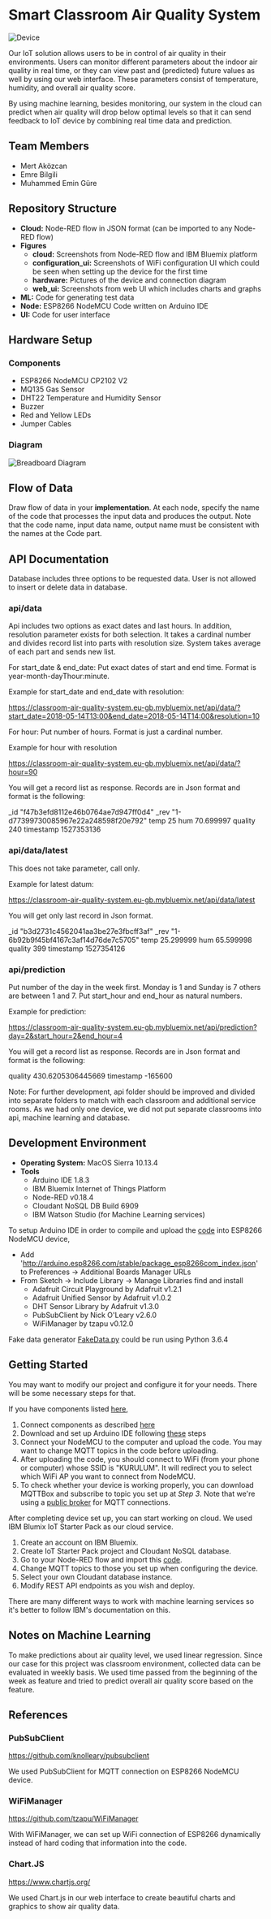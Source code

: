 # Smart Classroom Air Quality System

![Device](/Figures/hardware/top.jpg)

Our IoT solution allows users to be in control of air quality in their environments. Users can monitor different parameters about the indoor air quality in real time, or they can view past and (predicted) future values as well by using our web interface. These parameters consist of temperature, humidity, and overall air quality score.

By using machine learning, besides monitoring, our system in the cloud can predict when air quality will drop below optimal levels so that it can send feedback to IoT device by combining real time data and prediction.

## Team Members

* Mert Aközcan
* Emre Bilgili
* Muhammed Emin Güre

## Repository Structure

* **Cloud:** Node-RED flow in JSON format (can be imported to any Node-RED flow)
* **Figures**
   * **cloud:** Screenshots from Node-RED flow and IBM Bluemix platform 
   * **configuration_ui:** Screenshots of WiFi configuration UI which could be seen when setting up the device for the first time
   * **hardware:** Pictures of the device and connection diagram
   * **web_ui:** Screenshots from web UI which includes charts and graphs
* **ML:** Code for generating test data 
* **Node:** ESP8266 NodeMCU Code written on Arduino IDE
* **UI:** Code for user interface

## Hardware Setup

### Components
* ESP8266 NodeMCU CP2102 V2
* MQ135 Gas Sensor
* DHT22 Temperature and Humidity Sensor
* Buzzer
* Red and Yellow LEDs
* Jumper Cables

### Diagram

![Breadboard Diagram](/Figures/hardware/breadboard-diagram.png)

## Flow of Data
Draw flow of data in your **implementation**. At each node, specify the name of the code that processes the input data and produces the output. Note that the code name, input data name, output name must be consistent with the names at the Code part.

## API Documentation
Database includes three options to be requested data. User is not allowed to insert or delete data in database.

### api/data
Api includes two options as exact dates and last hours. In addition, resolution parameter exists for both selection. It takes a cardinal number and divides record list into parts with resolution size. System takes average of each part and sends new list.

For start_date & end_date:
Put exact dates of start and end time. Format is year-month-dayThour:minute.

Example for start_date and end_date with resolution:

https://classroom-air-quality-system.eu-gb.mybluemix.net/api/data/?start_date=2018-05-14T13:00&end_date=2018-05-14T14:00&resolution=10

For hour:
Put number of hours. Format is just a cardinal number.

Example for hour with resolution

https://classroom-air-quality-system.eu-gb.mybluemix.net/api/data/?hour=90

You will get a record list as response. Records are in Json format and format is the following:

_id	"f47b3efd8112e46b0764ae7d947ff0d4"
_rev	"1-d77399730085967e22a248598f20e792"
temp	25
hum	70.699997
quality	240
timestamp	1527353136

### api/data/latest
This does not take parameter, call only.

Example for latest datum:

https://classroom-air-quality-system.eu-gb.mybluemix.net/api/data/latest

You will get only last record in Json format.

_id	"b3d2731c4562041aa3be27e3fbcff3af"
_rev	"1-6b92b9f45bf4167c3af14d76de7c5705"
temp	25.299999
hum	65.599998
quality	399
timestamp	1527354126

### api/prediction
Put number of the day in the week first. Monday is 1 and Sunday is 7 others are between 1 and 7. Put start_hour and end_hour as natural numbers.

Example for prediction:

https://classroom-air-quality-system.eu-gb.mybluemix.net/api/prediction?day=2&start_hour=2&end_hour=4

You will get a record list as response. Records are in Json format and format is the following:

quality	430.6205306445669
timestamp	-165600

Note: 
For further development, api folder should be improved and divided into separate folders to match with each classroom and additional service rooms. As we had only one device, we did not put separate classrooms into api, machine learning and database.

## Development Environment

* **Operating System:** MacOS Sierra 10.13.4
* **Tools**
    * Arduino IDE 1.8.3
    * IBM Bluemix Internet of Things Platform
    * Node-RED v0.18.4
    * Cloudant NoSQL DB Build 6909
    * IBM Watson Studio (for Machine Learning services)

To setup Arduino IDE in order to compile and upload the [code](https://github.com/bounIoT/ClassroomAir/blob/master/Node/classroom_air.ino) into ESP8266 NodeMCU device,

* Add 'http://arduino.esp8266.com/stable/package_esp8266com_index.json' to Preferences -> Additional Boards Manager URLs
* From Sketch -> Include Library -> Manage Libraries find and install
    * Adafruit Circuit Playground by Adafruit v1.2.1
    * Adafruit Unified Sensor by Adafruit v1.0.2
    * DHT Sensor Library by Adafruit v1.3.0
    * PubSubClient by Nick O'Leary v2.6.0
    * WiFiManager by tzapu v0.12.0

Fake data generator [FakeData.py](https://github.com/bounIoT/ClassroomAir/blob/master/ML/FakeData.py) could be run using Python 3.6.4

## Getting Started

You may want to modify our project and configure it for your needs. There will be some necessary steps for that.

If you have components listed [here](https://github.com/bounIoT/ClassroomAir#components), 

1. Connect components as described [here](https://github.com/bounIoT/ClassroomAir#diagram)
2. Download and set up Arduino IDE following [these](https://github.com/bounIoT/ClassroomAir#development-environment) steps
3. Connect your NodeMCU to the computer and upload the code. You may want to change MQTT topics in the code before uploading.
4. After uploading the code, you should connect to WiFi (from your phone or computer) whose SSID is "KURULUM". It will redirect you to select which WiFi AP you want to connect from NodeMCU.
5. To check whether your device is working properly, you can download MQTTBox and subscribe to topic you set up at _Step 3_. Note that we're using a [public broker](https://iot.eclipse.org/getting-started) for MQTT connections.

After completing device set up, you can start working on cloud. We used IBM Blumix IoT Starter Pack as our cloud service.

1. Create an account on IBM Bluemix.
2. Create IoT Starter Pack project and Cloudant NoSQL database.
3. Go to your Node-RED flow and import this [code](https://github.com/bounIoT/ClassroomAir/blob/master/Cloud/nodered_code.json).
4. Change MQTT topics to those you set up when configuring the device.
5. Select your own Cloudant database instance.
6. Modify REST API endpoints as you wish and deploy.

There are many different ways to work with machine learning services so it's better to follow IBM's documentation on this.

## Notes on Machine Learning

To make predictions about air quality level, we used linear regression. Since our case for this project was classroom environment, collected data can be evaluated in weekly basis. We used time passed from the beginning of the week as feature and tried to predict overall air quality score based on the feature.

## References

### PubSubClient

https://github.com/knolleary/pubsubclient

We used PubSubClient for MQTT connection on ESP8266 NodeMCU device.

### WiFiManager

https://github.com/tzapu/WiFiManager

With WiFiManager, we can set up WiFi connection of ESP8266 dynamically instead of hard coding that information into the code.

### Chart.JS

https://www.chartjs.org/

We used Chart.js in our web interface to create beautiful charts and graphics to show air quality data.

